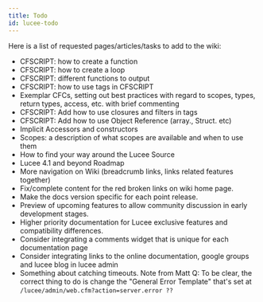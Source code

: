 ```yaml
---
title: Todo
id: lucee-todo
---
```


Here is a list of requested pages/articles/tasks to add to the wiki:

* CFSCRIPT: how to create a function
* CFSCRIPT: how to create a loop
* CFSCRIPT: different functions to output
* CFSCRIPT: how to use tags in CFSCRIPT
* Exemplar CFCs, setting out best practices with regard to scopes, types, return types, access, etc. with brief commenting
* CFSCRIPT: Add how to use closures and filters in tags
* CFSCRIPT: Add how to use Object Reference (array., Struct. etc)
* Implicit Accessors and constructors
* Scopes: a description of what scopes are available and when to use them
* How to find your way around the Lucee Source
* Lucee 4.1 and beyond Roadmap
* More navigation on Wiki (breadcrumb links, links related features together)
* Fix/complete content for the red broken links on wiki home page.
* Make the docs version specific for each point release.
* Preview of upcoming features to allow community discussion in early development stages.
* Higher priority documentation for Lucee exclusive features and compatibility differences.
* Consider integrating a comments widget that is unique for each documentation page
* Consider integrating links to the online documentation, google groups and lucee blog in lucee admin
* Something about catching timeouts. Note from Matt Q: To be clear, the correct thing to do is change the "General Error Template" that's set at ```/lucee/admin/web.cfm?action=server.error ??```
